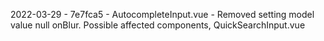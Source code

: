 2022-03-29 - 7e7fca5 - AutocompleteInput.vue - Removed setting model value null onBlur. Possible affected components, QuickSearchInput.vue